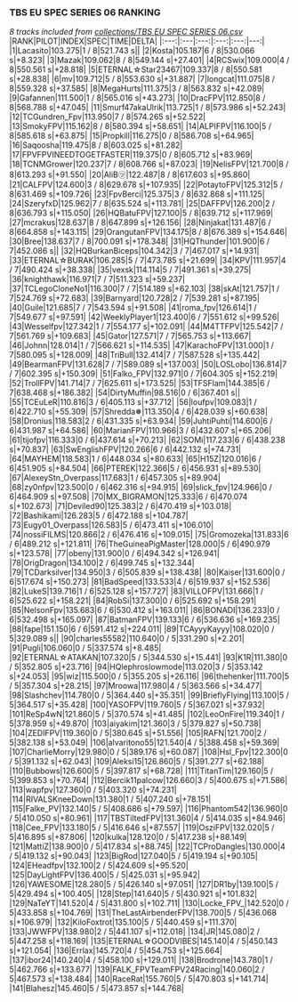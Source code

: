 ### TBS EU SPEC SERIES 06 RANKING
*8 tracks included from [collections/TBS EU SPEC SERIES 06.csv](/collections/TBS%20EU%20SPEC%20SERIES%2006.csv)*
|RANK|PILOT|INDEX|SPEC|TIME|DELTA|
|:---:|:---|:---:|:---:|:---:|---:|
|1|Lacasito|103.275|1 / 8|521.743 s||
|2|Kosta|105.187|6 / 8|530.066 s|+8.323|
|3|Mazak|109.062|8 / 8|549.144 s|+27.401|
|4|RCSwix|109.000|4 / 8|550.561 s|+28.818|
|5|ETERNAL☆Star23467|109.337|8 / 8|550.581 s|+28.838|
|6|mv|109.712|5 / 8|553.630 s|+31.887|
|7|longcat|111.075|8 / 8|559.328 s|+37.585|
|8|MegaHurts|111.375|3 / 8|563.832 s|+42.089|
|9|Gafannen|111.500|1 / 8|565.016 s|+43.273|
|10|DracFPV|112.850|8 / 8|568.788 s|+47.045|
|11|Smurf47akaUlrik|113.725|1 / 8|573.986 s|+52.243|
|12|TCGundren_Fpv|113.950|7 / 8|574.265 s|+52.522|
|13|SmokyFPV|115.162|8 / 8|580.394 s|+58.651|
|14|ALPIFPV|116.100|5 / 8|585.618 s|+63.875|
|15|Propkill|116.275|0 / 8|586.708 s|+64.965|
|16|Saqoosha|119.475|8 / 8|603.025 s|+81.282|
|17|FPVFPVINEEDTOGETFASTER|119.375|0 / 8|605.712 s|+83.969|
|18|TCNMGrower|120.237|7 / 8|608.766 s|+87.023|
|19|NelisFPV|121.700|8 / 8|613.293 s|+91.550|
|20|AliB㋡|122.487|8 / 8|617.603 s|+95.860|
|21|CALFPV|124.600|3 / 8|629.678 s|+107.935|
|22|PotaytoFPV|125.312|5 / 8|631.469 s|+109.726|
|23|FpvBerci|125.375|3 / 8|632.868 s|+111.125|
|24|SzeryfxD|125.962|7 / 8|635.524 s|+113.781|
|25|DAFFPV|126.200|2 / 8|636.793 s|+115.050|
|26|HQBatuFPV|127.100|5 / 8|639.712 s|+117.969|
|27|mcrakus|128.637|8 / 8|647.899 s|+126.156|
|28|Ninjakat|131.487|6 / 8|664.858 s|+143.115|
|29|OrangutanFPV|134.175|8 / 8|676.389 s|+154.646|
|30|Bree|138.637|7 / 8|700.091 s|+178.348|
|31|HQThunder|101.900|6 / 7|452.086 s||
|32|HQBurkanBiceps|104.342|3 / 7|467.017 s|+14.931|
|33|ETERNAL☆BURAK|106.285|5 / 7|473.785 s|+21.699|
|34|KPV|111.957|4 / 7|490.424 s|+38.338|
|35|vexsk|114.114|5 / 7|491.361 s|+39.275|
|36|knighthawk|116.971|7 / 7|511.323 s|+59.237|
|37|TCLegoCloneNo1|116.300|7 / 7|514.189 s|+62.103|
|38|skAt|121.757|1 / 7|524.769 s|+72.683|
|39|Barnyard|120.728|2 / 7|539.281 s|+87.195|
|40|Guile|121.685|7 / 7|543.594 s|+91.508|
|41|roma_fpv|126.614|1 / 7|549.677 s|+97.591|
|42|WeeklyPlayer1|123.400|6 / 7|551.612 s|+99.526|
|43|Wesselfpv|127.342|1 / 7|554.177 s|+102.091|
|44|M4TTFPV|125.542|7 / 7|561.769 s|+109.683|
|45|Gator|127.571|7 / 7|565.753 s|+113.667|
|46|Johnn|128.014|1 / 7|566.621 s|+114.535|
|47|KarachoFPV|131.000|1 / 7|580.095 s|+128.009|
|48|TriBull|132.414|7 / 7|587.528 s|+135.442|
|49|BearmanFPV|131.628|7 / 7|589.089 s|+137.003|
|50|LOSLobo|136.814|7 / 7|602.395 s|+150.309|
|51|Falko_FPV|132.971|0 / 7|604.305 s|+152.219|
|52|TrollFPV|141.714|7 / 7|625.611 s|+173.525|
|53|TFSFlam|144.385|6 / 7|638.468 s|+186.382|
|54|DirtyMuffin|98.516|0 / 6|367.401 s||
|55|TCEuLeR|110.816|3 / 6|405.113 s|+37.712|
|56|loufpv|109.083|1 / 6|422.710 s|+55.309|
|57|Shredda❅|113.350|4 / 6|428.039 s|+60.638|
|58|Dronius|118.583|2 / 6|431.335 s|+63.934|
|59|JuhtiPuhti|114.600|6 / 6|431.987 s|+64.586|
|60|MarianFPV|110.966|3 / 6|432.607 s|+65.206|
|61|tijofpv|116.333|0 / 6|437.614 s|+70.213|
|62|SOMi|117.233|6 / 6|438.238 s|+70.837|
|63|SwEnglishFPV|120.266|6 / 6|442.132 s|+74.731|
|64|MAYHEM|118.583|1 / 6|448.034 s|+80.633|
|65|H15Z|120.016|6 / 6|451.905 s|+84.504|
|66|PTEREK|122.366|5 / 6|456.931 s|+89.530|
|67|AlexeyStn_Overpass|117.683|1 / 6|457.305 s|+89.904|
|68|zy0nfpv|123.500|0 / 6|462.316 s|+94.915|
|69|slick_fpv|124.966|0 / 6|464.909 s|+97.508|
|70|MX_BIGRAMON|125.333|6 / 6|470.074 s|+102.673|
|71|Deviled90|125.383|2 / 6|470.419 s|+103.018|
|72|Bashikami|126.283|5 / 6|472.188 s|+104.787|
|73|Eugy01_Overpass|126.583|5 / 6|473.411 s|+106.010|
|74|nossiFILMS|120.866|2 / 6|476.416 s|+109.015|
|75|Gromozeka|131.833|6 / 6|489.212 s|+121.811|
|76|TheGuineaPigMaster|128.000|5 / 6|490.979 s|+123.578|
|77|obeny|131.900|0 / 6|494.342 s|+126.941|
|78|OrigDragon|134.100|2 / 6|499.745 s|+132.344|
|79|TCDarksilver|134.950|3 / 6|505.839 s|+138.438|
|80|Kaiser|131.600|0 / 6|517.674 s|+150.273|
|81|BadSpeed|133.533|4 / 6|519.937 s|+152.536|
|82|LukeS|139.716|1 / 6|525.128 s|+157.727|
|83|VILLOFPV|131.666|1 / 6|525.622 s|+158.221|
|84|RobSi|137.300|0 / 6|525.692 s|+158.291|
|85|NelsonFpv|135.683|6 / 6|530.412 s|+163.011|
|86|BONADI|136.233|0 / 6|532.498 s|+165.097|
|87|BatmanFPV|139.133|6 / 6|536.636 s|+169.235|
|88|fape|151.150|6 / 6|591.412 s|+224.011|
|89|TCAyyyKayyy|108.020|0 / 5|329.089 s||
|90|charles55582|110.640|0 / 5|331.290 s|+2.201|
|91|Pugli|106.060|0 / 5|337.574 s|+8.485|
|92|ETERNAL☆ATAKAN|107.320|5 / 5|344.530 s|+15.441|
|93|K1R|111.380|0 / 5|352.805 s|+23.716|
|94|HQlephroslowmode|113.020|3 / 5|353.142 s|+24.053|
|95|wiz|115.500|0 / 5|355.205 s|+26.116|
|96|thehenker|111.700|5 / 5|357.304 s|+28.215|
|97|Mroowa|117.980|4 / 5|363.566 s|+34.477|
|98|Slashchev|114.780|0 / 5|364.440 s|+35.351|
|99|BrieflyFlying|113.100|5 / 5|364.517 s|+35.428|
|100|YASOFPV|119.760|5 / 5|367.021 s|+37.932|
|101|ReSp4wN|121.860|5 / 5|370.574 s|+41.485|
|102|LeoOnFire|119.340|1 / 5|378.959 s|+49.870|
|103|aiyakim|121.360|3 / 5|379.827 s|+50.738|
|104|ZEDIFPV|119.360|0 / 5|380.645 s|+51.556|
|105|RAFN|121.700|2 / 5|382.138 s|+53.049|
|106|alvaritono55|121.540|4 / 5|388.458 s|+59.369|
|107|CharlieMorry|129.980|0 / 5|389.176 s|+60.087|
|108|Hsl_Fpv|122.300|0 / 5|391.132 s|+62.043|
|109|Aleksi15|126.860|5 / 5|391.277 s|+62.188|
|110|Bubbows|126.600|5 / 5|397.817 s|+68.728|
|111|TitanTim|129.160|5 / 5|399.853 s|+70.764|
|112|Bercik11palcow|126.660|3 / 5|400.675 s|+71.586|
|113|wapfpv|127.360|0 / 5|403.320 s|+74.231|
|114|RIVALSKneeDown|131.380|1 / 5|407.240 s|+78.151|
|115|Falke_PV|132.140|5 / 5|408.686 s|+79.597|
|116|Phantom542|136.960|0 / 5|410.050 s|+80.961|
|117|TBSTiltedFPV|131.360|4 / 5|414.035 s|+84.946|
|118|Cee_FPV|133.180|5 / 5|416.646 s|+87.557|
|119|OsziFPV|132.020|5 / 5|416.895 s|+87.806|
|120|kulka|128.120|0 / 5|417.238 s|+88.149|
|121|MattiZ|138.900|0 / 5|417.834 s|+88.745|
|122|TCProDangles|130.000|4 / 5|419.132 s|+90.043|
|123|BigRod|127.040|5 / 5|419.194 s|+90.105|
|124|EHeadfpv|132.100|2 / 5|424.609 s|+95.520|
|125|DayLightFPV|136.400|5 / 5|425.031 s|+95.942|
|126|YAWESOME|128.280|5 / 5|426.140 s|+97.051|
|127|DR1by|139.100|5 / 5|429.494 s|+100.405|
|128|Step|141.640|5 / 5|430.921 s|+101.832|
|129|NaTeYT|141.520|4 / 5|431.800 s|+102.711|
|130|Locke_FPV_|142.520|0 / 5|433.858 s|+104.769|
|131|TheLastAirbenderFPV|138.700|5 / 5|436.068 s|+106.979|
|132|KiloFoxtrot|135.100|5 / 5|440.459 s|+111.370|
|133|JWWFPV|138.980|2 / 5|441.107 s|+112.018|
|134|JR|145.080|2 / 5|447.258 s|+118.169|
|135|ETERNAL☆GOODVIBES|145.140|4 / 5|450.143 s|+121.054|
|136|Errlax|145.720|4 / 5|454.753 s|+125.664|
|137|ibor24|140.240|4 / 5|458.100 s|+129.011|
|138|Brodrone|143.780|1 / 5|462.766 s|+133.677|
|139|FALK_FPVTeamFPV24Racing|140.060|2 / 5|467.573 s|+138.484|
|140|RaceRat|155.760|5 / 5|470.803 s|+141.714|
|141|Blahesz|145.460|5 / 5|473.857 s|+144.768|
